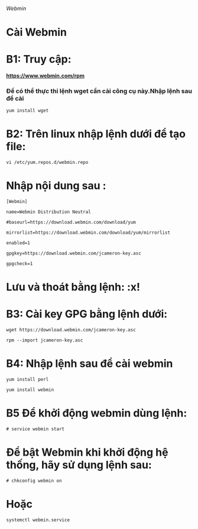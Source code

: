 ###### Webmin

# Cài Webmin

# B1: Truy cập: 

**https://www.webmin.com/rpm** 

### Để có thể thực thi lệnh wget cần cài công cụ này.Nhập lệnh sau để cài

`yum install wget`

# B2: Trên linux nhập lệnh dưới để tạo file:

`vi /etc/yum.repos.d/webmin.repo`

# Nhập nội dung sau :

`[Webmin]`

`name=Webmin Distribution Neutral`

`#baseurl=https://download.webmin.com/download/yum`

`mirrorlist=https://download.webmin.com/download/yum/mirrorlist`

`enabled=1`

`gpgkey=https://download.webmin.com/jcameron-key.asc`

`gpgcheck=1`

# Lưu và thoát bằng lệnh: **:x!**

# B3: Cài key GPG bằng lệnh dưới:

`wget https://download.webmin.com/jcameron-key.asc`

`rpm --import jcameron-key.asc`

# B4: Nhập lệnh sau để cài webmin
   `yum install perl`
   
   `yum install webmin`

# B5 Để khởi động webmin dùng lệnh:

   `# service webmin start`
   
#   Để bật Webmin khi khởi động hệ thống, hãy sử dụng lệnh sau:

   `# chkconfig webmin on`
 
# Hoặc 

`systemctl webmin.service`

 
   
